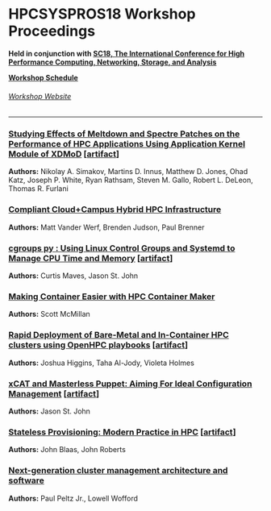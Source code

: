 # HPCSYSPROS18 Workshop Proceedings
**Held in conjunction with [SC18, The International Conference for High Performance Computing, Networking, Storage, and Analysis](https://sc18.supercomputing.org/)**

**[Workshop Schedule](https://sc18.supercomputing.org/session/?sess=sess157)**

###### [Workshop Website](http://hpcsyspros.org)

---
### [Studying Effects of Meltdown and Spectre Patches on the Performance of HPC Applications Using Application Kernel Module of XDMoD](Studying_Effects_of_Meltdown_and_Spectre_Patches_on_the_Performance_of_HPC_Applications_Using_Application_Kernel_Module_of_XDMoD/ws_hpcsysp112.pdf) [[artifact](Studying_Effects_of_Meltdown_and_Spectre_Patches_on_the_Performance_of_HPC_Applications_Using_Application_Kernel_Module_of_XDMoD/artifact/SupplementaryInformation_Studying_Effects_of_Meltdown_and_Spectre_Performance_Impact.pdf)]
**Authors:** Nikolay A. Simakov, Martins D. Innus, Matthew D. Jones, Ohad Katz, Joseph P. White, Ryan Rathsam, Steven M. Gallo, Robert L. DeLeon, Thomas R. Furlani

### [Compliant Cloud+Campus Hybrid HPC Infrastructure](Compliant_Cloud_Campus_Hybrid_HPC_Infrastructure/ws_hpcsysp108.pdf)
**Authors:** Matt Vander Werf, Brenden Judson, Paul Brenner

### [cgroups py : Using Linux Control Groups and Systemd to Manage CPU Time and Memory](cgroups_py_Using_Linux_Control_Groups_and_Systemd_to_Manage_CPU_Time_and_Memory/ws_hpcsysp113.pdf) [[artifact](cgroups_py_Using_Linux_Control_Groups_and_Systemd_to_Manage_CPU_Time_and_Memory/artifact)]
**Authors:** Curtis Maves, Jason St. John

### [Making Container Easier with HPC Container Maker](Making_Container_Easier_with_HPC_Container_Maker/ws_hpcsysp103.pdf)
**Authors:** Scott McMillan

### [Rapid Deployment of Bare-Metal and In-Container HPC clusters using OpenHPC playbooks](Rapid_Deployment_of_Bare-Metal_and_In-Container_HPC_clusters_using_OpenHPC_playbooks/ws_hpcsysp111.pdf) [[artifact](Rapid_Deployment_of_Bare-Metal_and_In-Container_HPC_clusters_using_OpenHPC_playbooks/artifact)]
**Authors:** Joshua Higgins, Taha Al-Jody, Violeta Holmes

### [xCAT and Masterless Puppet: Aiming For Ideal Configuration Management](xCAT_and_Masterless_Puppet_Aiming_For_Ideal_Configuration_Management/ws_hpcsysp105.pdf) [[artifact](xCAT_and_Masterless_Puppet_Aiming_For_Ideal_Configuration_Management/artifact)]
**Authors:** Jason St. John

### [Stateless Provisioning: Modern Practice in HPC](Stateless_Provisioning_Modern_Practice_in_HPC/ws_hpcsysp107.pdf) [[artifact](Stateless_Provisioning_Modern_Practice_in_HPC/artifact)]
**Authors:** John Blaas, John Roberts

### [Next-generation cluster management architecture and software](Next-generation_cluster_management_architecture_and_software/ws_hpcsysp109.pdf)
**Authors:** Paul Peltz Jr., Lowell Wofford
